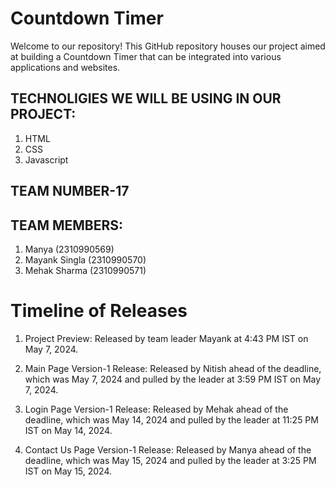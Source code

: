 # Countdown Timer

Welcome to our repository! This GitHub repository houses our project aimed at building a Countdown Timer that can be integrated into various applications and websites.

## TECHNOLIGIES WE WILL BE USING IN OUR PROJECT:
1. HTML
2. CSS
3. Javascript

## TEAM NUMBER-17

## TEAM MEMBERS:

1. Manya (2310990569)
2. Mayank Singla (2310990570)
3. Mehak Sharma (2310990571)

# Timeline of Releases

1. Project Preview:
Released by team leader Mayank at 4:43 PM IST on May 7, 2024.

2. Main Page Version-1 Release:
Released by Nitish ahead of the deadline, which was May 7, 2024 and pulled by the leader at 3:59 PM IST on May 7, 2024.

3. Login Page Version-1 Release:
Released by Mehak ahead of the deadline, which was May 14, 2024 and pulled by the leader at 11:25 PM IST on May 14, 2024.

4. Contact Us Page Version-1 Release:
Released by Manya ahead of the deadline, which was May 15, 2024 and pulled by the leader at 3:25 PM IST on May 15, 2024.

